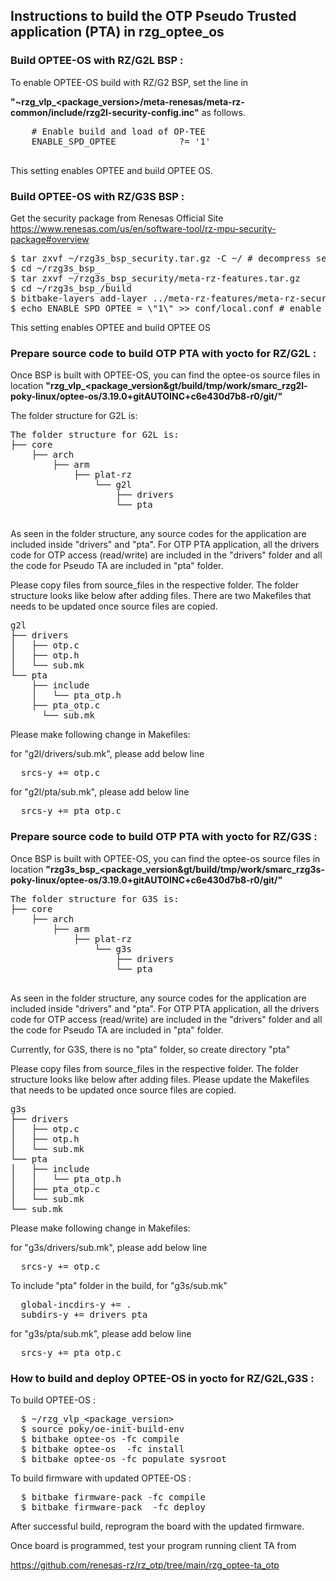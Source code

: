 ## Instructions to build the OTP Pseudo Trusted application (PTA) in rzg_optee_os

### Build OPTEE-OS with RZ/G2L BSP :
To enable OPTEE-OS build with RZ/G2 BSP, set the line in

 **"~rzg_vlp_\<package_version\>/meta-renesas/meta-rz-common/include/rzg2l-security-config.inc"** as follows.
  <pre>
    # Enable build and load of OP-TEE
    ENABLE_SPD_OPTEE            ?= '1'
  </pre>
This setting enables OPTEE and build OPTEE OS.

### Build OPTEE-OS with RZ/G3S BSP :
Get the security package from Renesas Official Site https://www.renesas.com/us/en/software-tool/rz-mpu-security-package#overview
<pre>
$ tar zxvf ~/rzg3s_bsp_security.tar.gz -C ~/ # decompress security package
$ cd ~/rzg3s_bsp_<package version>
$ tar zxvf ~/rzg3s_bsp_security/meta-rz-features.tar.gz
$ cd ~/rzg3s_bsp_<package version>/build
$ bitbake-layers add-layer ../meta-rz-features/meta-rz-security # add security layer
$ echo ENABLE_SPD_OPTEE = \"1\" >> conf/local.conf # enable OPTEE
</pre>
This setting enables OPTEE and build OPTEE OS

### Prepare source code to build OTP PTA with yocto for RZ/G2L :
Once BSP is built with OPTEE-OS, you can find the optee-os source files in location **"rzg_vlp_&lt;package_version&gt/build/tmp/work/smarc_rzg2l-poky-linux/optee-os/3.19.0+gitAUTOINC+c6e430d7b8-r0/git/"**

The folder structure for G2L is:
<pre>
The folder structure for G2L is:
├── core
    ├── arch
		├── arm
			├── plat-rz
				└── g2l
					├── drivers
					└── pta

</pre>

As seen in the folder structure, any source codes for the application are included inside "drivers" and "pta".
For OTP PTA application, all the drivers code for OTP access (read/write) are included in the "drivers" folder and
all the code for Pseudo TA  are included in "pta" folder. 

Please copy files from source_files in the respective folder. The folder structure looks like below after adding files.
There are two Makefiles that needs to be updated once source files are copied.
<pre>
g2l
├── drivers
│   ├── otp.c
│   ├── otp.h
│   └── sub.mk            
└── pta
    ├── include
    │   └── pta_otp.h
    ├── pta_otp.c
	  └── sub.mk
</pre>

Please make following change in Makefiles:

for "g2l/drivers/sub.mk", please add below line
<pre>
  srcs-y += otp.c
</pre>
for "g2l/pta/sub.mk", please add below line
<pre>
  srcs-y += pta_otp.c
</pre>

### Prepare source code to build OTP PTA with yocto for RZ/G3S :
Once BSP is built with OPTEE-OS, you can find the optee-os source files in location **"rzg3s_bsp_&lt;package_version&gt/build/tmp/work/smarc_rzg3s-poky-linux/optee-os/3.19.0+gitAUTOINC+c6e430d7b8-r0/git/"**
<pre>
The folder structure for G3S is:
├── core
    ├── arch
		├── arm
			├── plat-rz
				└── g3s
					├── drivers
					└── pta

</pre>

As seen in the folder structure, any source codes for the application are included inside "drivers" and "pta".
For OTP PTA application, all the drivers code for OTP access (read/write) are included in the "drivers" folder and
all the code for Pseudo TA  are included in "pta" folder. 

Currently, for G3S, there is no "pta" folder, so create directory "pta"

Please copy files from source_files in the respective folder. The folder structure looks like below after adding files.
Please update the Makefiles that needs to be updated once source files are copied.
<pre>
g3s
├── drivers
│   ├── otp.c
│   ├── otp.h
│   └── sub.mk            
└── pta
│   ├── include
│   │   └── pta_otp.h
│   ├── pta_otp.c
│	└── sub.mk
└── sub.mk
</pre>

Please make following change in Makefiles:

for "g3s/drivers/sub.mk", please add below line
<pre>
  srcs-y += otp.c
</pre>
To include "pta" folder in the build, for "g3s/sub.mk"
<pre>
  global-incdirs-y += .
  subdirs-y += drivers pta
</pre>
for "g3s/pta/sub.mk", please add below line
<pre>
  srcs-y += pta_otp.c
</pre>

### How to build and deploy OPTEE-OS in yocto for RZ/G2L,G3S :

To build OPTEE-OS :

<pre>
  $ ~/rzg_vlp_&lt;package_version&gt
  $ source poky/oe-init-build-env 
  $ bitbake optee-os -fc compile
  $ bitbake optee-os  -fc install
  $ bitbake optee-os -fc populate_sysroot
</pre>

To build firmware with updated OPTEE-OS :

<pre>
  $ bitbake firmware-pack -fc compile
  $ bitbake firmware-pack  -fc deploy
</pre>

After successful build, reprogram the board with the updated firmware. 

Once board is programmed, test your program running client TA from

https://github.com/renesas-rz/rz_otp/tree/main/rzg_optee-ta_otp
